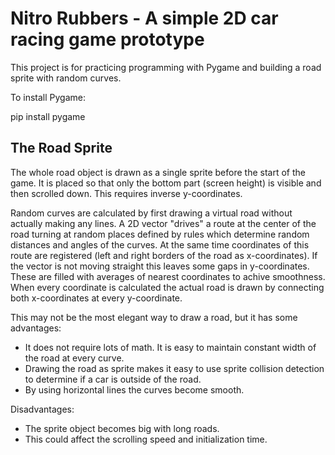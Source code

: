 # Nitro Rubbers - A simple 2D car racing game prototype
This project is for practicing programming with Pygame and building a road sprite with random curves.


To install Pygame:

pip install pygame


## The Road Sprite

The whole road object is drawn as a single sprite before the start of the game. It is placed so that only the bottom part (screen height) is visible and then scrolled down. This requires inverse y-coordinates.

Random curves are calculated by first drawing a virtual road without actually making any lines.
A 2D vector "drives" a route at the center of the road turning at random places defined by rules which determine random distances and angles of the curves.
At the same time coordinates of this route are registered (left and right borders of the road as x-coordinates).
If the vector is not moving straight this leaves some gaps in y-coordinates. These are filled with averages of nearest coordinates to achive smoothness.
When every coordinate is calculated the actual road is drawn by connecting both x-coordinates at every y-coordinate.

This may not be the most elegant way to draw a road, but it has some advantages:
- It does not require lots of math. It is easy to maintain constant width of the road at every curve.
- Drawing the road as sprite makes it easy to use sprite collision detection to determine if a car is outside of the road.
- By using horizontal lines the curves become smooth.

Disadvantages:
- The sprite object becomes big with long roads.
- This could affect the scrolling speed and initialization time. 




